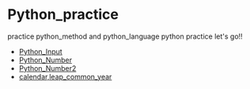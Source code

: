 # Python_practice
practice python_method and python_language
python practice let's go!!

- [Python_Input](practice/python_input.md)
- [Python_Number](practice/python_number.md)
- [Python_Number2](practice/python_number2.md)
- [calendar,leap_common_year](practice/calendar.md)